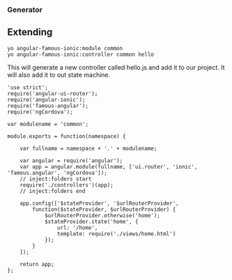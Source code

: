 ###  Generator
## Extending

    yo angular-famous-ionic:module common
    yo angular-famous-ionic:controller common hello

This will generate a new controller called hello.js and add it to our project. It will also add it to out state machine. 

    'use strict';
    require('angular-ui-router');
    require('angular-ionic');
    require('famous-angular');
    require('ngCordova');

    var modulename = 'common';

    module.exports = function(namespace) {

        var fullname = namespace + '.' + modulename;

        var angular = require('angular');
        var app = angular.module(fullname, ['ui.router', 'ionic', 'famous.angular', 'ngCordova']);
        // inject:folders start
        require('./controllers')(app);
        // inject:folders end

        app.config(['$stateProvider', '$urlRouterProvider',
            function($stateProvider, $urlRouterProvider) {
                $urlRouterProvider.otherwise('home');
                $stateProvider.state('home', {
                    url: '/home',
                    template: require('./views/home.html')
                });
            }
        ]);

        return app;
    };
